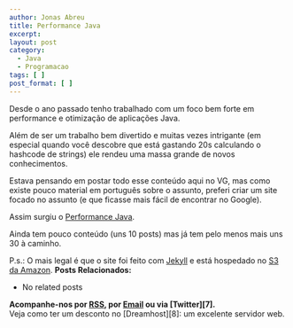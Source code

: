 ```yaml
---
author: Jonas Abreu
title: Performance Java
excerpt:
layout: post
category:
  - Java
  - Programacao
tags: [ ]
post_format: [ ]
---
```

Desde o ano passado tenho trabalhado com um foco bem forte em performance e otimização de aplicações Java.

Além de ser um trabalho bem divertido e muitas vezes intrigante (em especial quando você descobre que está gastando 20s calculando o hashcode de strings) ele rendeu uma massa grande de novos conhecimentos.

Estava pensando em postar todo esse conteúdo aqui no VG, mas como existe pouco material em português sobre o assunto, preferi criar um site focado no assunto (e que ficasse mais fácil de encontrar no Google).

Assim surgiu o [Performance Java][1].

Ainda tem pouco conteúdo (uns 10 posts) mas já tem pelo menos mais uns 30 à caminho.

P.s.: O mais legal é que o site foi feito com [Jekyll][2] e está hospedado no [S3 da Amazon][3]. 
**Posts Relacionados:** 
*   No related posts









**Acompanhe-nos por [ RSS][5], por [Email][6] ou via [Twitter][7].**  
Veja como ter um desconto no [Dreamhost][8]: um excelente servidor web.

 [1]: http://www.javaperformance.com.br/
 [2]: https://github.com/mojombo/jekyll
 [3]: http://aws.amazon.com/s3/
 [4]: https://twitter.com/share
 [5]: http://feeds.feedburner.com/VidaGeek
 [6]: http://feedburner.google.com/fb/a/mailverify?uri=VidaGeek&loc=pt_BR


